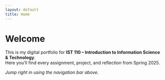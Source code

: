 ```yaml
---
layout: default
title: Home
---
```

# Welcome

This is my digital portfolio for **IST 110 – Introduction to Information Science & Technology**.  
Here you’ll find every assignment, project, and reflection from Spring 2025.

*Jump right in using the navigation bar above.*
